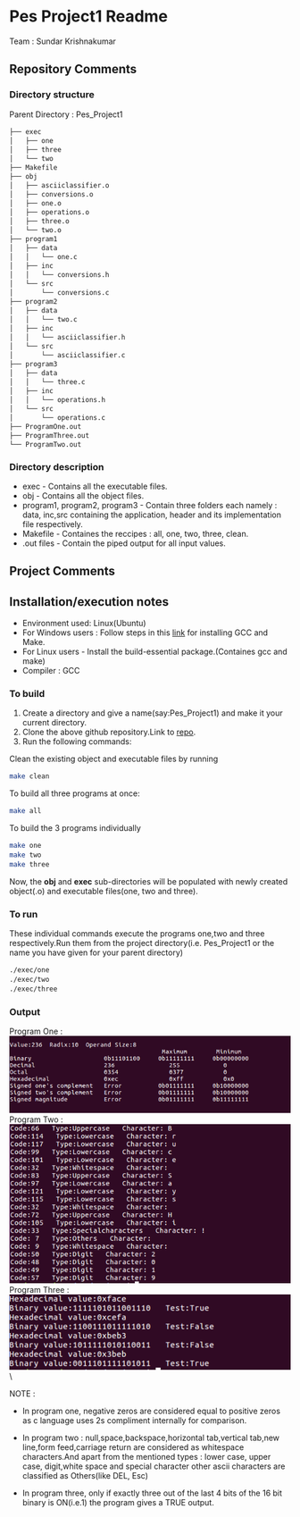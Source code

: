 # Pes Project1 Readme
Team : Sundar Krishnakumar
## Repository Comments
### Directory structure

Parent Directory : Pes_Project1
```
├── exec
│   ├── one
│   ├── three
│   └── two
├── Makefile
├── obj
│   ├── asciiclassifier.o
│   ├── conversions.o
│   ├── one.o
│   ├── operations.o
│   ├── three.o
│   └── two.o
├── program1
│   ├── data
│   │   └── one.c
│   ├── inc
│   │   └── conversions.h
│   └── src
│       └── conversions.c
├── program2
│   ├── data
│   │   └── two.c
│   ├── inc
│   │   └── asciiclassifier.h
│   └── src
│       └── asciiclassifier.c
├── program3
│   ├── data
│   │   └── three.c
│   ├── inc
│   │   └── operations.h
│   └── src
│       └── operations.c
├── ProgramOne.out
├── ProgramThree.out
└── ProgramTwo.out
```

### Directory description
- exec  - Contains all the executable files.
- obj - Contains all the object files.
- program1, program2, program3 - Contain three folders each namely : data, inc,src containing the application, header and its implementation file respectively.
- Makefile - Containes the reccipes : all, one, two, three, clean.
- .out files - Contain the piped output for all input values.

## Project Comments 
## Installation/execution notes
- Environment used: Linux(Ubuntu)
- For Windows users : Follow steps in this [link](https://preshing.com/20141108/how-to-install-the-latest-gcc-on-windows/) for installing GCC and Make.
- For Linux users -  Install the build-essential package.(Containes gcc and make) 
- Compiler : GCC
### To build

1. Create a directory and give a name(say:Pes_Project1) and make it your current directory.
2. Clone the above github repository.Link to [repo]().
3. Run the following commands:

Clean the existing object and executable files by running 
```sh
make clean
```
To build all three programs at once:
```sh
make all
```
To build the 3 programs individually
```sh
make one
make two
make three
```
Now, the **obj** and **exec** sub-directories will be populated with newly created object(.o) and executable files(one, two and three).

### To run
These individual commands execute the programs one,two and three respectively.Run them from the project directory(i.e. Pes_Project1 or the name you have given for your parent directory)
```sh
./exec/one
./exec/two
./exec/three
```
### Output
Program One : \
![Program1](https://github.com/sundarkrish/Pes_Project1/blob/master/images/program1.png) \
Program Two :\
![Program2](https://github.com/sundarkrish/Pes_Project1/blob/master/images/program2.png) \
Program Three : \
![Program3](https://github.com/sundarkrish/Pes_Project1/blob/master/images/program3.png) \

NOTE : 
 - In program one, negative zeros are considered equal to positive zeros as c language uses 2s compliment internally for comparison.

 - In program two : null,space,backspace,horizontal tab,vertical tab,new line,form feed,carriage return are considered as whitespace characters.And apart from the mentioned types : lower case, upper case, digit,white space and special character other ascii characters are classified as Others(like DEL, Esc)

 - In program three, only if exactly three out of the last 4 bits of the 16 bit binary is ON(i.e.1) the program gives a TRUE output.

